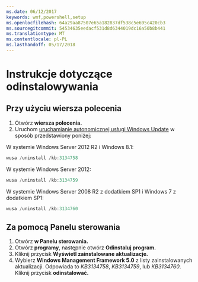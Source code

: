 ```yaml
---
ms.date: 06/12/2017
keywords: wmf,powershell,setup
ms.openlocfilehash: 64a29aa87507e65a182837df538c5e695c420cb3
ms.sourcegitcommit: 54534635eedacf531d8d6344019dc16a50b8b441
ms.translationtype: MT
ms.contentlocale: pl-PL
ms.lasthandoff: 05/17/2018
---
```

# <a name="uninstallation-instructions"></a>Instrukcje dotyczące odinstalowywania

## <a name="using-command-prompt"></a>Przy użyciu wiersza polecenia
1.  Otwórz **wiersza polecenia.**
2.  Uruchom [uruchamianie autonomicznej usługi Windows Update](https://support.microsoft.com/en-us/kb/934307) w sposób przedstawiony poniżej:

W systemie Windows Server 2012 R2 i Windows 8.1:
```powershell
wusa /uninstall /kb:3134758
```
W systemie Windows Server 2012:
```powershell
wusa /uninstall /kb:3134759
```
W systemie Windows Server 2008 R2 z dodatkiem SP1 i Windows 7 z dodatkiem SP1:
```powershell
wusa /uninstall /kb:3134760
```

## <a name="using-control-panel"></a>Za pomocą Panelu sterowania
1.  Otwórz **w Panelu sterowania.**
2.  Otwórz **programy**, następnie otwórz **Odinstaluj program.**
3.  Kliknij przycisk **Wyświetl zainstalowane aktualizacje.**
4.  Wybierz **Windows Management Framework 5.0** z listy zainstalowanych aktualizacji. Odpowiada to *KB3134758*, *KB3134759*, lub *KB3134760*. Kliknij przycisk **odinstalować.**
